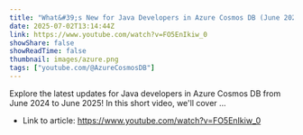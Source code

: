 ```yaml
---
title: "What&#39;s New for Java Developers in Azure Cosmos DB (June 2024–2025) #azurecosmosdb #java #nosql"
date: 2025-07-02T13:14:44Z
link: https://www.youtube.com/watch?v=FO5EnIkiw_0
showShare: false
showReadTime: false
thumbnail: images/azure.png
tags: ["youtube.com/@AzureCosmosDB"]
---
```

Explore the latest updates for Java developers in Azure Cosmos DB from June 2024 to June 2025! In this short video, we'll cover ...

- Link to article: https://www.youtube.com/watch?v=FO5EnIkiw_0